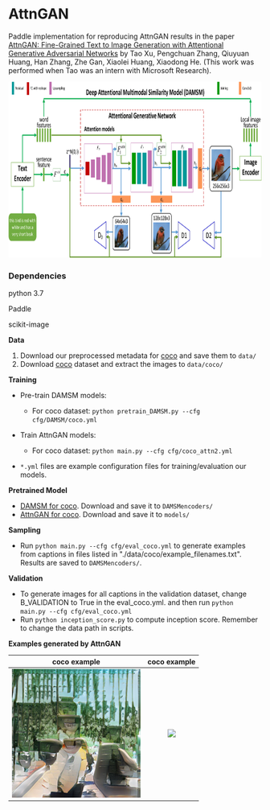 # AttnGAN

Paddle implementation for reproducing AttnGAN results in the paper [AttnGAN: Fine-Grained Text to Image Generation
with Attentional Generative Adversarial Networks](http://openaccess.thecvf.com/content_cvpr_2018/papers/Xu_AttnGAN_Fine-Grained_Text_CVPR_2018_paper.pdf) by Tao Xu, Pengchuan Zhang, Qiuyuan Huang, Han Zhang, Zhe Gan, Xiaolei Huang, Xiaodong He. (This work was performed when Tao was an intern with Microsoft Research). 

<img src="framework.png" width="900px" height="350px"/>


### Dependencies
python 3.7

Paddle

scikit-image


**Data**

1. Download our preprocessed metadata for [coco](https://drive.google.com/open?id=1rSnbIGNDGZeHlsUlLdahj0RJ9oo6lgH9) and save them to `data/`
2. Download [coco](http://cocodataset.org/#download) dataset and extract the images to `data/coco/`



**Training**
- Pre-train DAMSM models:
  - For coco dataset: `python pretrain_DAMSM.py --cfg cfg/DAMSM/coco.yml`
 
- Train AttnGAN models:
  - For coco dataset: `python main.py --cfg cfg/coco_attn2.yml`

- `*.yml` files are example configuration files for training/evaluation our models.



**Pretrained Model**
- [DAMSM for coco](https://drive.google.com/open?id=1zIrXCE9F6yfbEJIbNP5-YrEe2pZcPSGJ). Download and save it to `DAMSMencoders/`
- [AttnGAN for coco](https://drive.google.com/open?id=1i9Xkg9nU74RAvkcqKE-rJYhjvzKAMnCi). Download and save it to `models/`


**Sampling**
- Run `python main.py --cfg cfg/eval_coco.yml` to generate examples from captions in files listed in "./data/coco/example_filenames.txt". Results are saved to `DAMSMencoders/`. 


**Validation**
- To generate images for all captions in the validation dataset, change B_VALIDATION to True in the eval_coco.yml. and then run `python main.py --cfg cfg/eval_coco.yml`
- Run `python inception_score.py` to compute inception score. Remember to change the data path in scripts.


**Examples generated by AttnGAN**

 coco example              |  coco example
:-------------------------:|:-------------------------:
![](https://github.com/Paddle-Team-7/AttnGAN-Paddle/blob/master/COCO_val2014_000000002985_s-1.png)  |  ![](https://github.com/taoxugit/AttnGAN/blob/master/example_coco.png)

